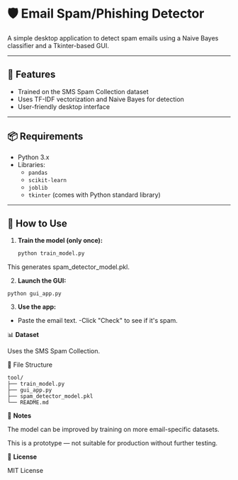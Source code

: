 # 🛡️ Email Spam/Phishing Detector

A simple desktop application to detect spam emails using a Naive Bayes classifier and a Tkinter-based GUI.

---

## 🚀 Features

- Trained on the SMS Spam Collection dataset
- Uses TF-IDF vectorization and Naive Bayes for detection
- User-friendly desktop interface

---

## 📦 Requirements

- Python 3.x
- Libraries:
  - `pandas`
  - `scikit-learn`
  - `joblib`
  - `tkinter` (comes with Python standard library)

---

## 🧪 How to Use

1. **Train the model (only once):**

   ```bash
   python train_model.py
   ```
This generates spam_detector_model.pkl.

2. **Launch the GUI:**
   
```
python gui_app.py
```
3. **Use the app:**
- Paste the email text.
-Click "Check" to see if it's spam.


📊 **Dataset**

Uses the SMS Spam Collection.

📁 File Structure
```
tool/
├── train_model.py
├── gui_app.py
├── spam_detector_model.pkl
└── README.md
```

📌 **Notes**

The model can be improved by training on more email-specific datasets.

This is a prototype — not suitable for production without further testing.

📜 **License**

MIT License
